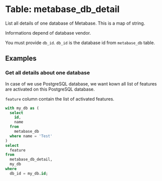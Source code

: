 # Table: metabase_db_detail

List all details of one database of Metabase. This is a map of string.

Informations depend of database vendor.

You must provide `db_id`. `db_id` is the database id from `metabase_db` table.

## Examples

### Get all details about one database

In case of we use PostgreSQL database, we want kown all list of features are activated on this PostgreSQL database.

`feature` column contain the list of activated features.

```sql
with my_db as (
  select
    id,
    name
  from
    metabase_db
  where name = 'Test'
)
select
  feature
from
  metabase_db_detail,
  my_db
where
  db_id = my_db.id;
```
